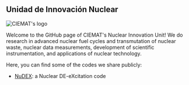 ## Unidad de Innovación Nuclear

![CIEMAT's logo](https://github.com/user-attachments/assets/e4aa6f2d-ef12-45d3-b41f-6f741bd99175)

Welcome to the GitHub page of CIEMAT's Nuclear Innovation Unit! We do research in advanced nuclear fuel cycles and transmutation of nuclear waste, nuclear data measurements, development of scientific instrumentation, and applications of nuclear technology.

Here, you can find some of the codes we share publicly:
- [NuDEX](https://github.com/UIN-CIEMAT/NuDEX): a Nuclear DE-eXcitation code
